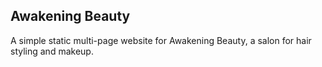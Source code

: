 ## Awakening Beauty

A simple static multi-page website for Awakening Beauty, a salon for hair styling and makeup. 
